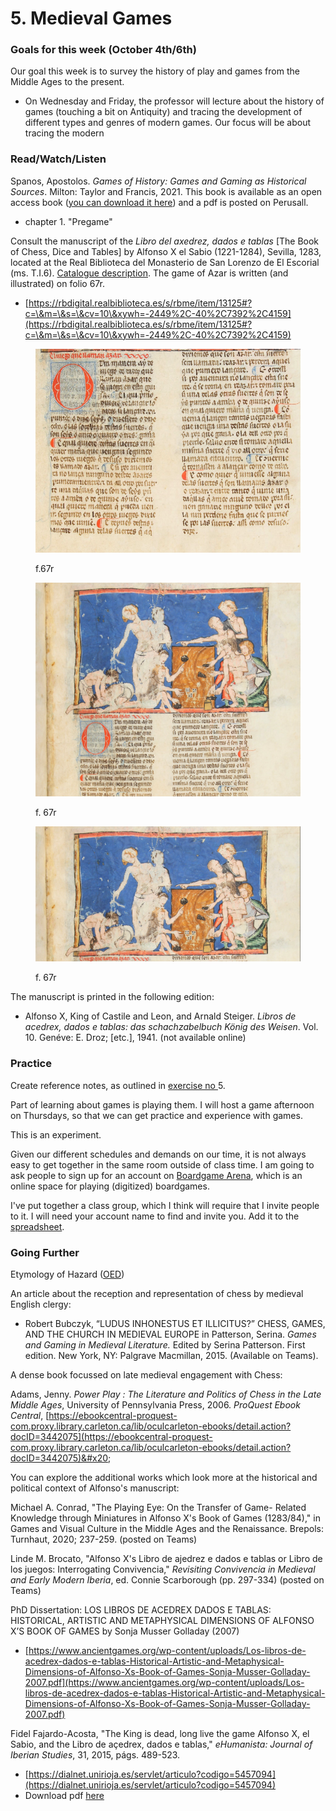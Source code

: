 # 5. Medieval Games

### Goals for this week (October 4th/6th)

Our goal this week is to survey the history of play and games from the Middle Ages to the present.&#x20;

* On Wednesday and Friday, the professor will lecture about the history of games (touching a bit on Antiquity) and tracing the development of different types and genres of modern games. Our focus will be about tracing the modern&#x20;

### Read/Watch/Listen

Spanos, Apostolos. _Games of History: Games and Gaming as Historical Sources_. Milton: Taylor and Francis, 2021. This book is available as an open access book ([you can download it here](https://www.taylorfrancis.com/books/oa-mono/10.4324/9780429342479/games-history-apostolos-spanos)) and a pdf is posted on Perusall.

* chapter 1. "Pregame"

Consult the manuscript of the _Libro del axedrez, dados e tablas_ \[The Book of Chess, Dice and Tables] by Alfonso X el Sabio (1221-1284), Sevilla, 1283, located at the Real Biblioteca del Monasterio de San Lorenzo de El Escorial (ms. T.I.6). [Catalogue description](https://rbmecat.patrimonionacional.es/cgi-bin/koha/opac-detail.pl?biblionumber=825). The game of Azar is written (and illustrated) on folio 67r.&#x20;

* [https://rbdigital.realbiblioteca.es/s/rbme/item/13125#?c=\&m=\&s=\&cv=10\&xywh=-2449%2C-40%2C7392%2C4159](https://rbdigital.realbiblioteca.es/s/rbme/item/13125#?c=\&m=\&s=\&cv=10\&xywh=-2449%2C-40%2C7392%2C4159)

<div>

<figure><img src="../.gitbook/assets/Screen Shot 2022-10-04 at 10.41.18 AM.png" alt=""><figcaption><p>f.67r</p></figcaption></figure>

 

<figure><img src="../.gitbook/assets/Screen Shot 2022-10-04 at 10.40.52 AM.png" alt=""><figcaption><p>f. 67r</p></figcaption></figure>

 

<figure><img src="../.gitbook/assets/Screen Shot 2022-10-04 at 10.40.41 AM.png" alt=""><figcaption><p>f. 67r</p></figcaption></figure>

</div>

The manuscript is printed in the following edition:&#x20;

* Alfonso X, King of Castile and Leon, and Arnald Steiger. _Libros de acedrex, dados e tablas: das schachzabelbuch König des Weisen_. Vol. 10. Genéve: E. Droz; \[etc.], 1941. (not available online)

### Practice

Create reference notes, as outlined in [exercise no ](../course-info/assignments/4.-writing-up-a-reference-note.md)5.&#x20;

Part of learning about games is playing them. I will host a game afternoon on Thursdays, so that we can get practice and experience with games.&#x20;

This is an experiment.&#x20;

Given our different schedules and demands on our time, it is not always easy to get together in the same room outside of class time. I am going to ask people to sign up for an account on [Boardgame Arena](https://boardgamearena.com/welcome), which is an online space for playing (digitized) boardgames.&#x20;

I've put together a class group, which I think will require that I invite people to it. I will need your account name to find and invite you. Add it to the [spreadsheet](https://docs.google.com/spreadsheets/d/11qySQYeDCusmpIE28vK8rXUAB9KG5S8Ex-gD5SdNE6g/edit?usp=sharing).

### Going Further

Etymology of Hazard ([OED](https://www-oed-com.proxy.library.carleton.ca/view/Entry/84853?isAdvanced=false\&result=1\&rskey=0rAGp3&))

An article about the reception and representation of chess by medieval English clergy:

* Robert Bubczyk, “LUDUS INHONESTUS ET ILLICITUS?” CHESS, GAMES, AND THE CHURCH IN MEDIEVAL EUROPE in Patterson, Serina. _Games and Gaming in Medieval Literature._ Edited by Serina Patterson. First edition. New York, NY: Palgrave Macmillan, 2015. (Available on Teams).

A dense book focussed on late medieval engagement with Chess:

Adams, Jenny. _Power Play : The Literature and Politics of Chess in the Late Middle Ages_, University of Pennsylvania Press, 2006. _ProQuest Ebook Central_, [https://ebookcentral-proquest-com.proxy.library.carleton.ca/lib/oculcarleton-ebooks/detail.action?docID=3442075](https://ebookcentral-proquest-com.proxy.library.carleton.ca/lib/oculcarleton-ebooks/detail.action?docID=3442075)&#x20;

You can explore the additional works which look more at the historical and political context of  Alfonso's manuscript:

Michael A. Conrad, "The Playing Eye: On the Transfer of Game- Related Knowledge through Miniatures in Alfonso X's Book of Games (1283/84)," in Games and Visual Culture in the Middle Ages and the Renaissance. Brepols: Turnhaut, 2020; 237-259. (posted on Teams)

Linde M. Brocato, "Alfonso X's Libro de ajedrez e dados e tablas or Libro de los juegos:  Interrogating Convivencia," _Revisiting Convivencia in Medieval and Early Modern Iberia_, ed. Connie Scarborough (pp. 297-334) (posted on Teams)

PhD Dissertation: LOS LIBROS DE ACEDREX DADOS E TABLAS: HISTORICAL, ARTISTIC AND METAPHYSICAL DIMENSIONS OF ALFONSO X’S BOOK OF GAMES by Sonja Musser Golladay (2007)

* [https://www.ancientgames.org/wp-content/uploads/Los-libros-de-acedrex-dados-e-tablas-Historical-Artistic-and-Metaphysical-Dimensions-of-Alfonso-Xs-Book-of-Games-Sonja-Musser-Golladay-2007.pdf](https://www.ancientgames.org/wp-content/uploads/Los-libros-de-acedrex-dados-e-tablas-Historical-Artistic-and-Metaphysical-Dimensions-of-Alfonso-Xs-Book-of-Games-Sonja-Musser-Golladay-2007.pdf)

Fidel Fajardo-Acosta, "The King is dead, long live the game Alfonso X, el Sabio, and the Libro de açedrex, dados e tablas," _eHumanista: Journal of Iberian Studies_, 31, 2015, págs. 489-523.&#x20;

* [https://dialnet.unirioja.es/servlet/articulo?codigo=5457094](https://dialnet.unirioja.es/servlet/articulo?codigo=5457094)
* Download pdf [here](https://dialnet.unirioja.es/descarga/articulo/5457094.pdf)&#x20;
